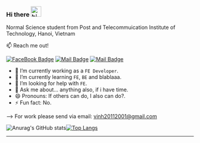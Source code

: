 ### Hi there <img src="https://user-images.githubusercontent.com/1303154/88677602-1635ba80-d120-11ea-84d8-d263ba5fc3c0.gif" width="28px" alt="hi">

Normal Science student from Post and Telecommuication Institute of Technology, Hanoi, Vietnam

:mailbox: Reach me out!

[![FaceBook Badge](https://img.shields.io/badge/-devih_21-0e76a8?style=flat&labelColor=0e76a8&logo=facebook&logoColor=white)](https://www.facebook.com/ptit.devih/) [![Mail Badge](https://img.shields.io/badge/-@__21_01-e84393?style=flat&labelColor=e84393&logo=instagram&logoColor=white)](https://www.instagram.com/__21_01/) [![Mail Badge](https://img.shields.io/badge/-devih_21-c0392b?style=flat&labelColor=c0392b&logo=gmail&logoColor=white)](mailto:vinh20112001@gmail.com)

- 🔭 I’m currently working as a `FE Developer`.
- 🌱 I’m currently learning `FE`, `BE` and blablaaa.
- 🤔 I’m looking for help with `FE`.
- 💬 Ask me about... anything also, if i have time.
- 😄 Pronouns: If others can do, I also can do?.
- ⚡ Fun fact: No.

--> For work please send via email: vinh20112001@gmail.com

![Anurag's GitHub stats](https://github-readme-stats.vercel.app/api?username=devih-21&theme=radical&show_icons=true)[![Top Langs](https://github-readme-stats.vercel.app/api/top-langs/?username=devih-21&layout=compact&theme=radical&show_icons=true)](https://github.com/anuraghazra/github-readme-stats)

<!-- ## 📈 Github Stats

<!-- https://github.com/anuraghazra/github-readme-stats -->
<!-- <details>
  <summary>📊 GitHub Profile Stats</summary>
  <br/>
  <a href="https://github.com/devih-21/github-readme-stats"><img alt="Khuat Quang Vinh's Github Stats" src="https://github-readme-stats.vercel.app/api?username=devih-21&show_icons=true&count_private=true&hide=" /></a>
</details>

<details> 
  <summary>💻 Most used languages</summary>
  <br/>
  <a href="https://github.com/devih-21/github-readme-stats"><img alt="Khuat Quang Vinh's Top Languages" src="https://github-readme-stats.vercel.app/api/top-langs/?username=devih-21&langs_count=10&layout=compact#" /></a>
  <br/>
  <b>Note:</b> This chart is only a metric of which languages my public code on GitHub consists of and does not reflect my experience or skill level.
</details> -->

-----
<!-- Credits: [devih-21](https://github.com/devih-21) -->
